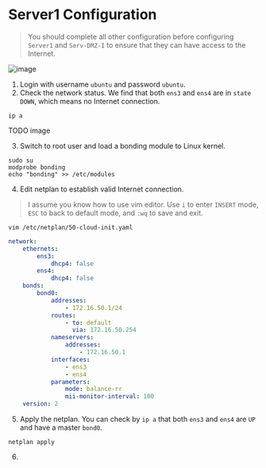 # Server1 Configuration

> You should complete all other configuration before configuring `Server1` and `Serv-DMZ-I` to ensure that they can have access to the Internet.

![image](https://user-images.githubusercontent.com/69375071/210246893-35e9d051-41e5-4f23-b967-3cb49b5035d0.png)

1. Login with username `ubuntu` and password `ubuntu`.
2. Check the network status. We find that both `ens3` and `ens4` are in `state DOWN`, which means no Internet connection.

```console
ip a
```

TODO image

3. Switch to root user and load a bonding module to Linux kernel.

```console
sudo su
modprobe bonding
echo "bonding" >> /etc/modules
```

4. Edit netplan to establish valid Internet connection.

> I assume you know how to use vim editor. Use `i` to enter `INSERT` mode, `ESC` to back to default mode, and `:wq` to save and exit.

```console
vim /etc/netplan/50-cloud-init.yaml
```

```yaml
network:
    ethernets:
        ens3:
            dhcp4: false
        ens4:
            dhcp4: false
    bonds:
        bond0:
            addresses:
                - 172.16.50.1/24
            routes:
                - to: default
                  via: 172.16.50.254
            nameservers:
                addresses:
                    - 172.16.50.1
            interfaces:
                - ens3
                - ens4
            parameters:
                mode: balance-rr
                mii-monitor-interval: 100
    version: 2
```

5. Apply the netplan. You can check by `ip a` that both `ens3` and `ens4` are `UP` and have a master `bond0`.

```console
netplan apply
```

6. 